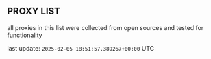 ## PROXY LIST

all proxies in this list were collected from open sources and tested for functionality

last update: `2025-02-05 18:51:57.389267+00:00` UTC